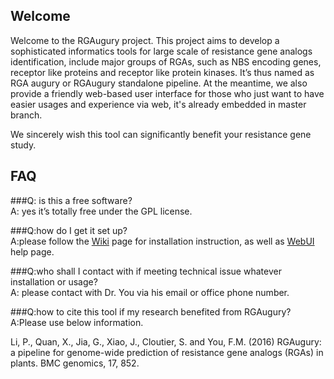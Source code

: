 ## Welcome ##

Welcome to the RGAugury project.
This project aims to develop a sophisticated informatics tools for large scale of resistance gene analogs identification, include major groups of RGAs, such as NBS encoding genes, receptor like proteins and receptor like protein kinases. It’s thus named as RGA augury or RGAugury standalone pipeline. At the meantime, we also provide a friendly web-based user interface for those who just want to have easier usages and experience via web, it's already embedded in master branch.

We sincerely wish this tool can significantly benefit your resistance gene study.

## FAQ ##
###Q: is this a free software?  
A: yes it’s totally free under the GPL license.  


###Q:how do I get it set up?  
A:please follow the [Wiki](https://bitbucket.org/yaanlpc/rgaugury/wiki/) page for installation instruction, as well as [WebUI](https://bitbucket.org/yaanlpc/rgaugury/wiki/Web%20UI%20Help) help page.  


###Q:who shall I contact with if meeting technical issue whatever installation or usage?  
A: please contact with Dr. You via his email or office phone number.


###Q:how to cite this tool if my research benefited from RGAugury?  
A:Please use below information.

  
Li, P., Quan, X., Jia, G., Xiao, J., Cloutier, S. and You, F.M. (2016) RGAugury: a pipeline for genome-wide prediction of resistance gene analogs (RGAs) in plants. BMC genomics, 17, 852.